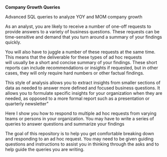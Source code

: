 **Company Growth Queries**

Advanced SQL queries to analyze YOY and MOM company growth 

As an analyst, you are likely to receive a number of one-off requests to provide answers to a variety of business questions. These requests can be time-sensitive and demand that you turn around a summary of your findings quickly. 

You will also have to juggle a number of these requests at the same time. This means that the deliverable for these types of ad hoc requests will usually be a short and concise summary of your findings. These short reports can include recommendations or insights if requested, but in other cases, they will only require hard numbers or other factual findings. 

This style of analysis allows you to extract insights from smaller sections of data as needed to answer more defined and focused business questions. It allows you to formulate specific insights for your organization when they are needed, as opposed to a more formal report such as a presentation or quarterly newsletter" 

Here I show you how to respond to multiple ad hoc requests from varying teams or persons in your organization. You may have to write a series of queries to answer questions and summarize your findings

The goal of this repository is to help you get comfortable breaking down and responding to an ad hoc request. You may need to be given guiding questions and instructions to assist you in thinking through the asks and to help guide the queries you are writing.
